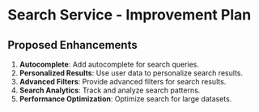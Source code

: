 # Search Service - Improvement Plan

## Proposed Enhancements

1. **Autocomplete**: Add autocomplete for search queries.
2. **Personalized Results**: Use user data to personalize search results.
3. **Advanced Filters**: Provide advanced filters for search results.
4. **Search Analytics**: Track and analyze search patterns.
5. **Performance Optimization**: Optimize search for large datasets.
